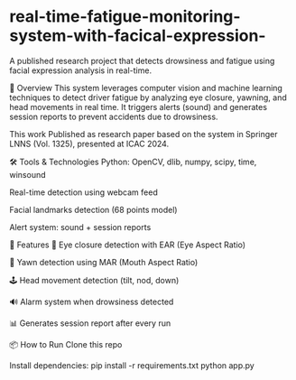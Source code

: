 # real-time-fatigue-monitoring-system-with-facical-expression-

A published research project that detects drowsiness and fatigue using facial expression analysis in real-time.

🚀 Overview
This system leverages computer vision and machine learning techniques to detect driver fatigue by analyzing eye closure, yawning, and head movements in real time. It triggers alerts (sound) and generates session reports to prevent accidents due to drowsiness.

This work Published as research paper based on the system in Springer LNNS (Vol. 1325), presented at ICAC 2024.

🛠️ Tools & Technologies
Python: OpenCV, dlib, numpy, scipy, time, winsound

Real-time detection using webcam feed

Facial landmarks detection (68 points model)

Alert system: sound + session reports

📌 Features
👀 Eye closure detection with EAR (Eye Aspect Ratio)

👄 Yawn detection using MAR (Mouth Aspect Ratio)

🕹️ Head movement detection (tilt, nod, down)

🔊 Alarm system when drowsiness detected

📊 Generates session report after every run



📦 How to Run
Clone this repo

Install dependencies:
pip install -r requirements.txt
python app.py
